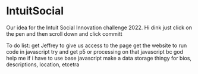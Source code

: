 # IntuitSocial
Our idea for the Intuit Social Innovation challenge 2022.
Hi dink just click on the pen and then scroll down and click committ

To do list:
  get Jeffrey to give us access to the page
  get the website to run code in javascript
  try and get p5 or processing on that javascript bc god help me if i have to use base javascript
  make a data storage thingy for bios, descriptions, location, etcetra
